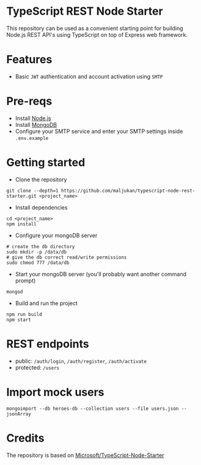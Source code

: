 # TypeScript REST Node Starter

This repository can be used as a convenient starting point for building
Node.js REST API's using TypeScript on top of Express web framework.  

# Features
 - Basic `JWT` authentication and account activation using `SMTP`

# Pre-reqs
- Install [Node.js](https://nodejs.org/en/)
- Install [MongoDB](https://docs.mongodb.com/manual/installation/)
- Configure your SMTP service and enter your SMTP settings inside `.env.example`

# Getting started
- Clone the repository
```
git clone --depth=1 https://github.com/maljukan/typescript-node-rest-starter.git <project_name>
```
- Install dependencies
```
cd <project_name>
npm install
```
- Configure your mongoDB server
```
# create the db directory
sudo mkdir -p /data/db
# give the db correct read/write permissions
sudo chmod 777 /data/db
```
- Start your mongoDB server (you'll probably want another command prompt)
```
mongod
```
- Build and run the project
```
npm run build
npm start
```

# REST endpoints
- public: `/auth/login`, `/auth/register`, `/auth/activate`
- protected: `/users`

# Import mock users
```
mongoimport --db heroes-db --collection users --file users.json --jsonArray
```

# Credits
The repository is based on [Microsoft/TypeScript-Node-Starter
](https://github.com/Microsoft/TypeScript-Node-Starter)